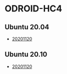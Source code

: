 # ODROID-HC4

## Ubuntu 20.04
* [20201120](https://bit.ly/3799CRR)

## Ubuntu 20.10
* [20201120](https://bit.ly/3pNlK3q)
